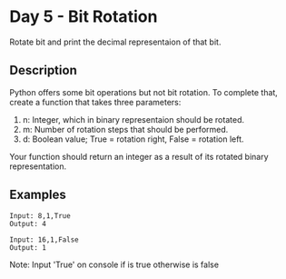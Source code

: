 # Day 5 - Bit Rotation
Rotate bit and print the decimal representaion of that bit.

## Description
Python offers some bit operations but not bit rotation. To complete that, create a function that takes three parameters:

1. n: Integer, which in binary representaion should be rotated.
2. m: Number of rotation steps that should be performed.
3. d: Boolean value; True = rotation right, False = rotation left.

Your function should return an integer as a result of its rotated binary representation.

## Examples
```
Input: 8,1,True
Output: 4
```

```
Input: 16,1,False
Output: 1
```
Note: Input 'True' on console if is true otherwise is false
